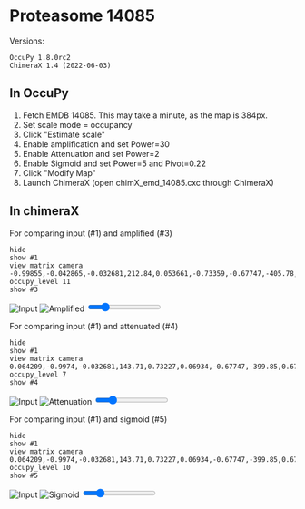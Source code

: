 # Proteasome 14085 

Versions: 
```
OccuPy 1.8.0rc2
ChimeraX 1.4 (2022-06-03)
```

## In OccuPy

1. Fetch EMDB 14085. This may take a minute, as the map is 384px.
2. Set scale mode = occupancy
3. Click "Estimate scale" 
4. Enable amplification and set Power=30
5. Enable Attenuation and set Power=2
6. Enable Sigmoid and set Power=5 and Pivot=0.22
7. Click "Modify Map"
8. Launch ChimeraX (open chimX_emd_14085.cxc through ChimeraX)

## In chimeraX

For comparing input (#1) and amplified (#3)
```commandline
hide 
show #1  
view matrix camera -0.99855,-0.042865,-0.032681,212.84,0.053661,-0.73359,-0.67747,-405.78,0.005068,-0.67824,0.73482,1015.9
occupy_level 11
show #3
```

<div class="c-compare" style="--value:20%;">
  <img class="c-compare__left" src="https://drive.google.com/uc?export=view&id=1g4D7AUyeZXfROoukWvzAkdQoZ6Fvnf1z" alt="Input" />
  <img class="c-compare__right" src="https://drive.google.com/uc?export=view&id=1pRrOUqs0EiJXvQGC3saxbbG66VhV7XAZ" alt="Amplified" />
  <input type="range" class="c-rng c-compare__range" min="0" max="100" value="20" oninput="this.parentNode.style.
setProperty('--value', `${this.value}%`)" />
</div>


For comparing input (#1) and attenuated (#4)
```commandline
hide 
show #1  
view matrix camera 0.064209,-0.9974,-0.032681,143.71,0.73227,0.06934,-0.67747,-399.85,0.67798,0.019568,0.73482,1018.3
occupy_level 7
show #4
```

<div class="c-compare" style="--value:20%;">
  <img class="c-compare__left" src="https://drive.google.com/uc?export=view&id=1Fk7jg2dkRzQ133XJ-x_FTaOEgQe_xJ2V" alt="Input" />
  <img class="c-compare__right" src="https://drive.google.com/uc?export=view&id=1XETOdONDIepffDYYNNg2WXEuPz4Tv7FX" alt="Attenuation" />
  <input type="range" class="c-rng c-compare__range" min="0" max="100" value="20" oninput="this.parentNode.style.
setProperty('--value', `${this.value}%`)" />
</div>

For comparing input (#1) and sigmoid (#5)
```commandline
hide 
show #1  
view matrix camera 0.064209,-0.9974,-0.032681,143.71,0.73227,0.06934,-0.67747,-399.85,0.67798,0.019568,0.73482,1018.3
occupy_level 10
show #5
```

<div class="c-compare" style="--value:20%;">
  <img class="c-compare__left" src="https://drive.google.com/uc?export=view&id=1R6nveLCd1cnjrglXIh4Chd6vvRV6F7qq" alt="Input" />
  <img class="c-compare__right" src="https://drive.google.com/uc?export=view&id=19h52QHCc5gIAUffw8bngUOiyTYdqyT0E" alt="Sigmoid" />
  <input type="range" class="c-rng c-compare__range" min="0" max="100" value="20" oninput="this.parentNode.style.
setProperty('--value', `${this.value}%`)" />
</div>




